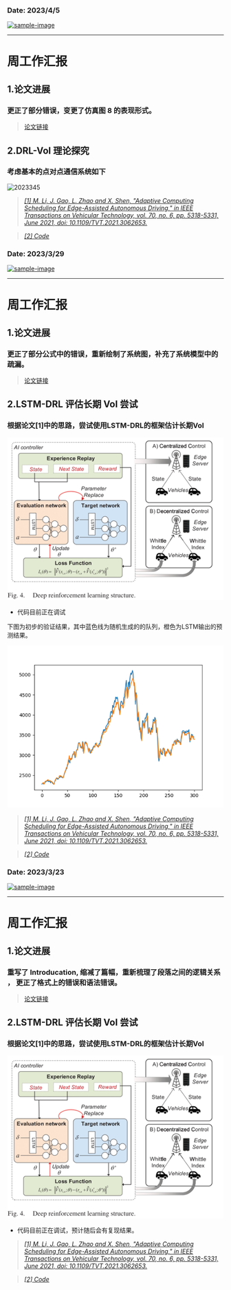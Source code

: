 ### Date: 2023/4/5

[![sample-image](./assets/IMG_7998.png)](https://unic.xidian.edu.cn/ "西安电子科技大学泛在网络与智能计算研究组")

------------------------------------------------
# 周工作汇报

## 1.论文进展

### 更正了部分错误，变更了仿真图 8 的表现形式。

> [论文链接](https://cn.overleaf.com/read/hcqfjvdbjdck "Communication Resource Scheduling for CAVs: A Value of Information Based Approach")

## 2.DRL-VoI 理论探究

### 考虑基本的点对点通信系统如下
![2023345](./assets/2023345.png)
>[*[1] M. Li, J. Gao, L. Zhao and X. Shen, "Adaptive Computing Scheduling for Edge-Assisted Autonomous Driving," in IEEE Transactions on Vehicular Technology, vol. 70, no. 6, pp. 5318-5331, June 2021, doi: 10.1109/TVT.2021.3062653.*](https://ieeexplore.ieee.org/abstract/document/9366426)

>[*[2] Code*](https://github.com/WANGWW775/LSTM-DRL/tree/main)


### Date: 2023/3/29

[![sample-image](./assets/IMG_7998.png)](https://unic.xidian.edu.cn/ "西安电子科技大学泛在网络与智能计算研究组")

------------------------------------------------
# 周工作汇报

## 1.论文进展

### 更正了部分公式中的错误，重新绘制了系统图，补充了系统模型中的疏漏。

> [论文链接](https://cn.overleaf.com/read/hcqfjvdbjdck "Communication Resource Scheduling for CAVs: A Value of Information Based Approach")

## 2.LSTM-DRL 评估长期 VoI 尝试

### 根据论文[1]中的思路，尝试使用LSTM-DRL的框架估计长期VoI

![FF2023322](./assets/FF2023322.png)

- 代码目前正在调试

下图为初步的验证结果，其中蓝色线为随机生成的的队列，橙色为LSTM输出的预测结果。

![Figure_3_29](./assets/Figure_3_29.png)

>[*[1] M. Li, J. Gao, L. Zhao and X. Shen, "Adaptive Computing Scheduling for Edge-Assisted Autonomous Driving," in IEEE Transactions on Vehicular Technology, vol. 70, no. 6, pp. 5318-5331, June 2021, doi: 10.1109/TVT.2021.3062653.*](https://ieeexplore.ieee.org/abstract/document/9366426)

>[*[2] Code*](https://github.com/WANGWW775/LSTM-DRL/tree/main)


### Date: 2023/3/23

[![sample-image](./assets/IMG_7998.png)](https://unic.xidian.edu.cn/ "西安电子科技大学泛在网络与智能计算研究组")


------------------------------------------------
# 周工作汇报

## 1.论文进展

### 重写了 Introducation, 缩减了篇幅，重新梳理了段落之间的逻辑关系 ， 更正了格式上的错误和语法错误。

> [论文链接](https://www.overleaf.com/project/64053faeaf027e3f68bd00eb "Communication Resource Scheduling for CAVs: A Value of Information Based Approach")

## 2.LSTM-DRL 评估长期 VoI 尝试

### 根据论文[1]中的思路，尝试使用LSTM-DRL的框架估计长期VoI

![FF2023322](./assets/FF2023322.png)

- 代码目前正在调试，预计随后会有复现结果。 

>[*[1] M. Li, J. Gao, L. Zhao and X. Shen, "Adaptive Computing Scheduling for Edge-Assisted Autonomous Driving," in IEEE Transactions on Vehicular Technology, vol. 70, no. 6, pp. 5318-5331, June 2021, doi: 10.1109/TVT.2021.3062653.*](https://ieeexplore.ieee.org/abstract/document/9366426)

>[*[2] Code*](https://github.com/WANGWW775/LSTM-DRL/tree/main)



<!-- ### Formula

$$
C=B\log_2(1+\cfrac{S}{N})
$$ -->


<!-- ### Table

|姓名|年龄|性别|
|:---:|:---:|:---:|
|`张三`|18|男|
|`李四`|20|女|

### Ordered List

1. item1
2. item2

### Unordered List

- itme1
- item2 -->

